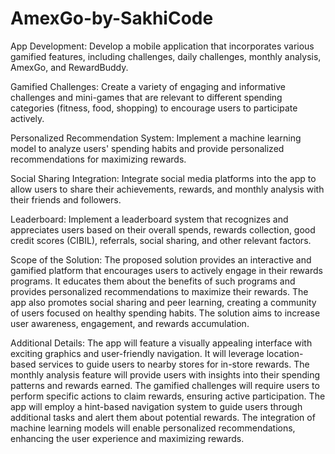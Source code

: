 # AmexGo-by-SakhiCode

App Development: Develop a mobile application that incorporates various gamified features, including challenges, daily challenges, monthly analysis, AmexGo, and RewardBuddy.

Gamified Challenges: Create a variety of engaging and informative challenges and mini-games that are relevant to different spending categories (fitness, food, shopping) to encourage users to participate actively.

Personalized Recommendation System: Implement a machine learning model to analyze users' spending habits and provide personalized recommendations for maximizing rewards.

Social Sharing Integration: Integrate social media platforms into the app to allow users to share their achievements, rewards, and monthly analysis with their friends and followers.

Leaderboard: Implement a leaderboard system that recognizes and appreciates users based on their overall spends, rewards collection, good credit scores (CIBIL), referrals, social sharing, and other relevant factors.

Scope of the Solution: The proposed solution provides an interactive and gamified platform that encourages users to actively engage in their rewards programs. It educates them about the benefits of such programs and provides personalized recommendations to maximize their rewards. The app also promotes social sharing and peer learning, creating a community of users focused on healthy spending habits. The solution aims to increase user awareness, engagement, and rewards accumulation.

Additional Details: The app will feature a visually appealing interface with exciting graphics and user-friendly navigation. It will leverage location-based services to guide users to nearby stores for in-store rewards. The monthly analysis feature will provide users with insights into their spending patterns and rewards earned. The gamified challenges will require users to perform specific actions to claim rewards, ensuring active participation. The app will employ a hint-based navigation system to guide users through additional tasks and alert them about potential rewards. The integration of machine learning models will enable personalized recommendations, enhancing the user experience and maximizing rewards.
